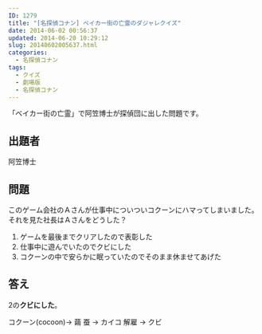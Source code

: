 ```yaml
---
ID: 1279
title: "[名探偵コナン] ベイカー街の亡霊のダジャレクイズ"
date: 2014-06-02 00:56:37
updated: 2014-06-20 10:29:12
slug: 20140602005637.html
categories:
  - 名探偵コナン
tags:
  - クイズ
  - 劇場版
  - 名探偵コナン
---
```


「ベイカー街の亡霊」で阿笠博士が探偵団に出した問題です。

<!--more-->
<h2>出題者</h2>
阿笠博士

<h2>問題</h2>
このゲーム会社のＡさんが仕事中についついコクーンにハマってしまいました。
それを見た社長はＡさんをどうした？
<ol>
  <li>ゲームを最後までクリアしたので表彰した</li>
  <li>仕事中に遊んでいたのでクビにした</li>
  <li>コクーンの中で安らかに眠っていたのでそのまま休ませてあげた</li>
</ol>

<h2>答え</h2>
2の<strong>クビにした</strong>。

コクーン(cocoon)→ 繭
蚕 → カイコ
解雇 → クビ
